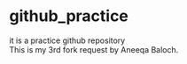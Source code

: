 # github_practice
it is a practice github repository
<br>This is my 3rd fork request by Aneeqa Baloch.
